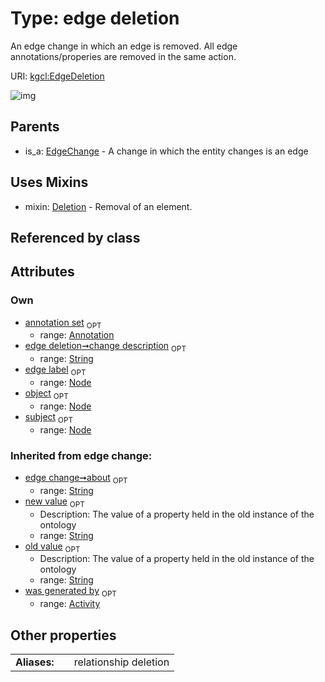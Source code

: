 
# Type: edge deletion


An edge change in which an edge is removed. All edge annotations/properies are removed in the same action.

URI: [kgcl:EdgeDeletion](http://w3id.org/kgclEdgeDeletion)


![img](http://yuml.me/diagram/nofunky;dir:TB/class/[Node],[Annotation]<annotation%20set%200..1-++[EdgeDeletion&#124;change_description:string%20%3F;about(i):string%20%3F;old_value(i):string%20%3F;new_value(i):string%20%3F],[Node]<object%200..1-%20[EdgeDeletion],[Node]<edge%20label%200..1-%20[EdgeDeletion],[Node]<subject%200..1-%20[EdgeDeletion],[EdgeDeletion]uses%20-.->[Deletion],[EdgeChange]^-[EdgeDeletion],[EdgeChange],[Deletion],[Annotation],[Activity])

## Parents

 *  is_a: [EdgeChange](EdgeChange.md) - A change in which the entity changes is an edge

## Uses Mixins

 *  mixin: [Deletion](Deletion.md) - Removal of an element.

## Referenced by class


## Attributes


### Own

 * [annotation set](annotation_set.md)  <sub>OPT</sub>
    * range: [Annotation](Annotation.md)
 * [edge deletion➞change description](edge_deletion_change_description.md)  <sub>OPT</sub>
    * range: [String](types/String.md)
 * [edge label](edge_label.md)  <sub>OPT</sub>
    * range: [Node](Node.md)
 * [object](object.md)  <sub>OPT</sub>
    * range: [Node](Node.md)
 * [subject](subject.md)  <sub>OPT</sub>
    * range: [Node](Node.md)

### Inherited from edge change:

 * [edge change➞about](edge_change_about.md)  <sub>OPT</sub>
    * range: [String](types/String.md)
 * [new value](new_value.md)  <sub>OPT</sub>
    * Description: The value of a property held in the old instance of the ontology
    * range: [String](types/String.md)
 * [old value](old_value.md)  <sub>OPT</sub>
    * Description: The value of a property held in the old instance of the ontology
    * range: [String](types/String.md)
 * [was generated by](was_generated_by.md)  <sub>OPT</sub>
    * range: [Activity](Activity.md)

## Other properties

|  |  |  |
| --- | --- | --- |
| **Aliases:** | | relationship deletion |


